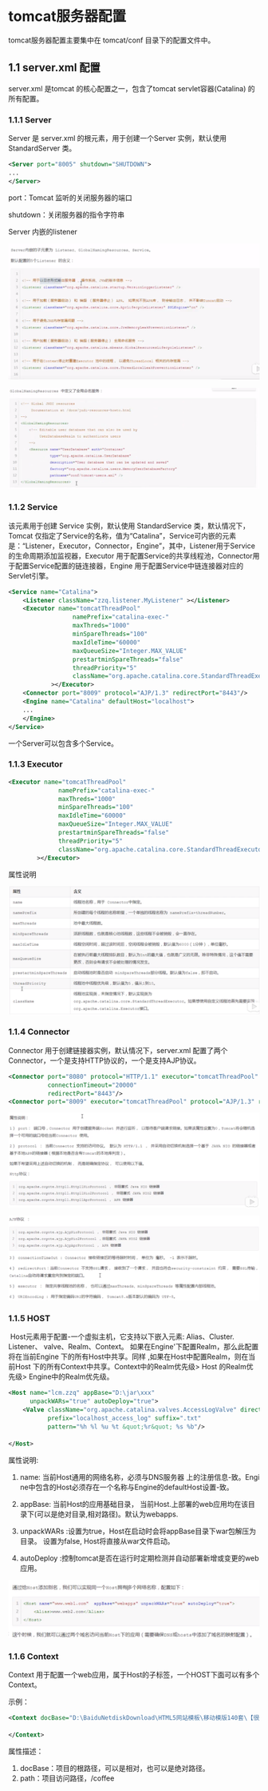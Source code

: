 # tomcat服务器配置

tomcat服务器配置主要集中在 tomcat/conf 目录下的配置文件中。

## 1.1 server.xml 配置

server.xml 是tomcat 的核心配置之一，包含了tomcat servlet容器(Catalina) 的所有配置。

### 1.1.1 Server

Server 是 server.xml 的根元素，用于创建一个Server 实例，默认使用 StandardServer 类。

```xml
<Server port="8005" shutdown="SHUTDOWN">
...
</Server>
```

port：Tomcat 监听的关闭服务器的端口

shutdown：关闭服务器的指令字符串

Server 内嵌的listener

![image-20200319204152836](..\images\tomcat-config-01.jpg)

![image-20200319204308619](..\images\tomcat-config-02.jpg)



### 1.1.2 Service

该元素用于创建 Service 实例，默认使用 StandardService 类，默认情况下，Tomcat 仅指定了Service的名称，值为“Catalina”，Service可内嵌的元素是：“Listener，Executor，Connector，Engine”，其中，Listener用于Service的生命周期添加监视器，Executor 用于配置Service的共享线程池，Connector用于配置Service配置的链连接器，Engine 用于配置Service中链连接器对应的Servlet引擎。

```xml
<Service name="Catalina">
    <Listener className="zzq.listener.MyListener" ></Listener>
    <Executor name="tomcatThreadPool"
                  namePrefix="catalina-exec-"
                  maxThreds="1000"
                  minSpareThreads="100"
                  maxIdleTime="60000"
                  maxQueueSize="Integer.MAX_VALUE"
                  prestartminSpareThreads="false"
                  threadPriority="5"
                  className="org.apache.catalina.core.StandardThreadExecutor"
            ></Executor>
    <Connector port="8009" protocol="AJP/1.3" redirectPort="8443"/>
    <Engine name="Catalina" defaultHost="localhost">
	...
    </Engine>
</Service>
```

一个Server可以包含多个Service。

### 1.1.3 Executor

```xml
<Executor name="tomcatThreadPool"
              namePrefix="catalina-exec-"
              maxThreds="1000"
              minSpareThreads="100"
              maxIdleTime="60000"
              maxQueueSize="Integer.MAX_VALUE"
              prestartminSpareThreads="false"
              threadPriority="5"
              className="org.apache.catalina.core.StandardThreadExecutor"
        ></Executor>
```
属性说明

![image-20200319211351847](..\images\tomcat-config-03.jpg)



### 1.1.4 Connector

Connector 用于创建链接器实例，默认情况下，server.xml 配置了两个 Connector，一个是支持HTTP协议的，一个是支持AJP协议。

```xml
<Connector port="8080" protocol="HTTP/1.1" executor="tomcatThreadPool"
           connectionTimeout="20000"
           redirectPort="8443"/>
<Connector port="8009" executor="tomcatThreadPool" protocol="AJP/1.3" redirectPort="8443"/>
```

![image-20200319212920823](..\images\tomcat-config-04.jpg)

![image-20200319213011612](..\images\tomcat-config-05.jpg)

### 1.1.5 HOST

​	Host元素用于配置-一个虚拟主机，它支持以下嵌入元素: Alias、Cluster. Listener、 valve、Realm、Context。 如果在Engine'下配置Realm，那么此配置将在当前Engine 下的所有Host中共享。同样 ,如果在Host中配置Realm，则在当前Host 下的所有Context中共享。Context中的Realm优先级> Host 的Realm优先级> Engine中的Realm优先级。



```xml
<Host name="lcm.zzq" appBase="D:\jar\xxx"
      unpackWARs="true" autoDeploy="true">
    <Valve className="org.apache.catalina.valves.AccessLogValve" directory="logs"
           prefix="localhost_access_log" suffix=".txt"
           pattern="%h %l %u %t &quot;%r&quot; %s %b"/>

</Host>
```

属性说明:

1) name: 当前Host通用的网络名称，必须与DNS服务器 上的注册信息-致。Engi ne中包含的Host必须存在一个名称与Engine的defaultHost设置-致。

2) appBase: 当前Host的应用基础目录， 当前Host.上部署的web应用均在该目录下(可以是绝对目录,相对路径)。默认为webapps.

3) unpackWARs :设置为true，Host在启动时会将appBase目录下war包解压为目录。 设置为false, Host将直接从war文件启动。

4) autoDeploy :控制tomcat是否在运行时定期检测并自动部署新增或变更的web应用。



![image-20200320092219304](..\images\tomcat-config-06.jpg)

### 1.1.6 Context

Context 用于配置一个web应用，属于Host的子标签，一个HOST下面可以有多个Context。

示例：

```xml
<Context docBase="D:\BaiduNetdiskDownload\HTML5网站模板\移动模版140套\【很适合新手学习】仿coffee手机wap企业网站模板下载\\" path="/coffee" >

</Context>
```

属性描述：

1. docBase：项目的根路径，可以是相对，也可以是绝对路径。
2. path：项目访问路径，/coffee


